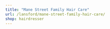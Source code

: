 ```yaml
---
title: "Mane Street Family Hair Care"
url: /lansford/mane-street-family-hair-care/
shop: hairdresser
---
```


